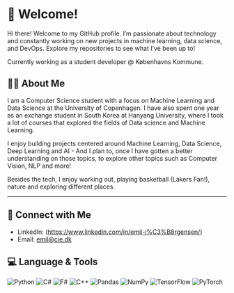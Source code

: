 # 👋 Welcome!

Hi there! Welcome to my GitHub profile. I’m passionate about technology and constantly working on new projects in machine learning, data science, and DevOps. Explore my repositories to see what I’ve been up to!

Currently working as a student developer @ Københavns Kommune.


## 🧑‍💻 About Me

I am a Computer Science student with a focus on Machine Learning and Data Science at the University of Copenhagen. I have also spent one year as an exchange student in South Korea at Hanyang University, where I took a lot of courses that explored the fields of Data science and Machine Learning.

I enjoy building projects centered around Machine Learning, Data Science, Deep Learning and AI - And I plan to, once I have gotten a better understanding on those topics, to explore other topics such as Computer Vision, NLP and more! 

Besides the tech, I enjoy working out, playing basketball (Lakers Fan!), nature and exploring different places.

---

## 🤝 Connect with Me

- LinkedIn: (https://www.linkedin.com/in/emil-j%C3%B8rgensen/)
- Email: emil@cje.dk

## 💻 Language & Tools
![Python](https://img.shields.io/badge/Python-3776AB?style=for-the-badge&logo=python&logoColor=white)
![C#](https://img.shields.io/badge/C%23-239120?style=for-the-badge&logo=c-sharp&logoColor=white)
![F#](https://img.shields.io/badge/F%23-378BBA?style=for-the-badge&logo=fsharp&logoColor=white)
![C++](https://img.shields.io/badge/C++-00599C?style=for-the-badge&logo=c%2B%2B&logoColor=white)
![Pandas](https://img.shields.io/badge/Pandas-150458?style=for-the-badge&logo=pandas&logoColor=white)
![NumPy](https://img.shields.io/badge/NumPy-013243?style=for-the-badge&logo=numpy&logoColor=white)
![TensorFlow](https://img.shields.io/badge/TensorFlow-FF6F00?style=for-the-badge&logo=tensorflow&logoColor=white)
![PyTorch](https://img.shields.io/badge/PyTorch-EE4C2C?style=for-the-badge&logo=pytorch&logoColor=white)


